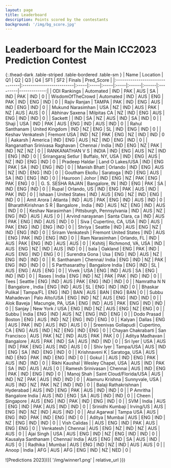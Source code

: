 ```yaml
---
layout: page
title: Leaderboard
description: Points scored by the contestants
background: '/img/bg_score.jpg'
---
```


# Leaderboard for the Main ICC2023 Prediction Contest

{:.thead-dark .table-striped .table-bordered .table-sm }
| Name                           | Location                 | Q1   | Q2   | Q3   | Q4   | SF1   | SF2   | Finals   |   Pred_Score |
|:-------------------------------|:-------------------------|:-----|:-----|:-----|:-----|:------|:------|:---------|-------------:|
| ODI Rankings                   | Automated                | IND  | PAK  | AUS  | SA   | IND   | PAK   | IND      |            0 |
| WisdomOfTheCrowd               | Automated                | IND  | AUS  | ENG  | PAK  | IND   | ENG   | IND      |            0 |
| Rajiv Ranjan                   | TAMPA                    | PAK  | IND  | ENG  | AUS  | IND   | ENG   | IND      |            0 |
| Mukund Narasimhan              | USA                      | NZ   | IND  | AUS  | PAK  | NZ    | AUS   | AUS      |            0 |
| Abhinav Saxena                 | Milpitas CA              | NZ   | IND  | ENG  | AUS  | ENG   | IND   | IND      |            0 |
| Sackett                        |                          | IND  | SA   | NZ   | AUS  | IND   | SA    | IND      |            0 |
| Shaji                          | USA                      | IND  | PAK  | AUS  | ENG  | IND   | AUS   | IND      |            0 |
| Rahul Santhanam                | United Kingdom           | IND  | NZ   | ENG  | SL   | IND   | ENG   | IND      |            0 |
| Keshav Venkatesh               | Fremont USA              | IND  | NZ   | PAK  | ENG  | NZ    | IND   | IND      |            0 |
| Aakarsh                        | America                  | IND  | ENG  | AUS  | NZ   | IND   | ENG   | IND      |            0 |
| Ranganathan Srinivasa Raghavan | Chennai / India          | IND  | ENG  | NZ   | PAK  | IND   | NZ    | NZ       |            0 |
| RANKANATHAN V S                | INDIA                    | IND  | ENG  | AUS  | NZ   | IND   | ENG   | IND      |            0 |
| Srirangaraj Setlur             | Buffalo, NY, USA         | IND  | ENG  | AUS  | NZ   | IND   | ENG   | IND      |            0 |
| Pradeep Haldar                 | Land O Lakes/USA         | IND  | ENG  | PAK  | SA   | IND   | ENG   | IND      |            0 |
| Manish Bhatt                   | Orlando                  | IND  | ENG  | AUS  | NZ   | IND   | ENG   | IND      |            0 |
| Goutham Ekollu                 | Saratoga                 | IND  | ENG  | AUS  | SA   | IND   | ENG   | IND      |            0 |
| Hauroon                        | Johor                    | IND  | ENG  | NZ   | PAK  | ENG   | PAK   | ENG      |            0 |
| G. S. SESHA RAJAN              | Bangalore, IN            | IND  | ENG  | PAK  | SA   | IND   | ENG   | IND      |            0 |
| Rupal                          | Orlando, US              | IND  | ENG  | PAK  | AUS  | IND   | PAK   | IND      |            0 |
| Ishaan                         | United States            | IND  | AUS  | ENG  | NZ   | IND   | ENG   | IND      |            0 |
| Amit Arora                     | Atlanta                  | IND  | AUS  | PAK  | ENG  | IND   | AUS   | IND      |            0 |
| BharathKirishnan S R           | Bangalore , India        | IND  | AUS  | NZ   | ENG  | IND   | AUS   | IND      |            0 |
| Keshav Narasimhan              | Pittsburgh, Pennsylvania | IND  | AUS  | NZ   | ENG  | IND   | AUS   | AUS      |            0 |
| Arvind narayanan               | Santa Clara, ca          | IND  | AUS  | PAK  | ENG  | IND   | AUS   | IND      |            0 |
| Siva                           | Cupertino, CA, USA       | IND  | AUS  | PAK  | ENG  | IND   | ENG   | IND      |            0 |
| Shriya                         | Seattle                  | IND  | AUS  | ENG  | NZ   | IND   | ENG   | IND      |            0 |
| Sriram Venkatesh               | Fremont United States    | IND  | AUS  | ENG  | PAK  | IND   | ENG   | IND      |            0 |
| Ram Narasimhan                 | Orlando, FL              | IND  | AUS  | PAK  | ENG  | IND   | AUS   | AUS      |            0 |
| Kshitij                        | Richmond, VA, USA        | IND  | AUS  | ENG  | NZ   | IND   | AUS   | IND      |            0 |
| bala                           | Oakland                  | ENG  | PAK  | IND  | AUS  | ENG   | IND   | ENG      |            0 |
| Surendra Gona                  | Usa                      | ENG  | IND  | AUS  | NZ   | ENG   | IND   | IND      |            0 |
| R. Santhanam                   | Chennai/ India           | ENG  | IND  | NZ   | PAK  | ENG   | IND   | IND      |            0 |
| S Parthasarathy                | Bangalore India          | ENG  | IND  | SL   | AUS  | ENG   | AUS   | ENG      |            0 |
| Vivek                          | USA                      | ENG  | IND  | AUS  | SA   | ENG   | IND   | IND      |            0 |
| Rases                          | India                    | ENG  | IND  | NZ   | PAK  | PAK   | IND   | IND      |            0 |
| Tees                           | Seattle                  | ENG  | IND  | AUS  | PAK  | ENG   | IND   | IND      |            0 |
| Namratha N N                   | Bangalore , India        | ENG  | IND  | AUS  | SL   | ENG   | IND   | IND      |            0 |
| Bhaskar Pulikal                | Tampa/FL                 | ENG  | IND  | BAN  | AUS  | BAN   | ENG   | BAN      |            0 |
| Subbu Mahadevan                | Palo Alto/USA            | ENG  | IND  | NZ   | AUS  | ENG   | IND   | IND      |            0 |
| Alok Baveja                    | Macungie, PA, USA        | ENG  | IND  | AUS  | PAK  | ENG   | IND   | IND      |            0 |
| Sanjay                         | New York / USA           | ENG  | IND  | NZ   | AUS  | ENG   | NZ    | ENG      |            0 |
| Subbu                          | India                    | ENG  | IND  | AUS  | NZ   | ENG   | IND   | ENG      |            0 |
| Dodo Prasad                    | Boston                   | ENG  | AUS  | IND  | NZ   | ENG   | IND   | ENG      |            0 |
| Kalyan                         | Dallas                   | ENG  | AUS  | PAK  | IND  | AUS   | IND   | AUS      |            0 |
| Sreenivas Gollapudi            | Cupertino, CA            | ENG  | AUS  | IND  | NZ   | ENG   | IND   | ENG      |            0 |
| Chayan Chakrabarti             | San Francisco            | AUS  | PAK  | NZ   | IND  | AUS   | PAK   | PAK      |            0 |
| Aditya Madhavan                | Bangalore                | AUS  | PAK  | IND  | SA   | AUS   | IND   | IND      |            0 |
| Sri Iyer                       | USA                      | AUS  | IND  | PAK  | ENG  | AUS   | IND   | AUS      |            0 |
| Shiv Iyer                      | Tampa/USA                | AUS  | IND  | ENG  | SA   | IND   | ENG   | IND      |            0 |
| Krishnaveni K                  | Saratoga, USA            | AUS  | IND  | ENG  | PAK  | IND   | ENG   | IND      |            0 |
| Gokul                          |                          | AUS  | IND  | ENG  | PAK  | AUS   | IND   | IND      |            0 |
| Rikhi Kaushal                  | Wesley Chapel, USA       | AUS  | IND  | PAK  | SA   | IND   | AUS   | AUS      |            0 |
| Ramesh Srinivasan              | Chennai                  | AUS  | IND  | ENG  | PAK  | IND   | ENG   | IND      |            0 |
| Manoj  Shah                    | Saint Cloud/Florida/USA  | AUS  | IND  | NZ   | PAK  | AUS   | IND   | IND      |            0 |
| Alamuru Krishna                | Sunnyvale, USA           | AUS  | IND  | NZ   | PAK  | NZ    | IND   | IND      |            0 |
| Balaji Rathakrishnan           | Hyderabad                | AUS  | IND  | ENG  | PAK  | AUS   | IND   | IND      |            0 |
| P Amritha                      | Bangalore India          | AUS  | IND  | ENG  | SA   | AUS   | IND   | IND      |            0 |
| Cheen                          | Singapore                | AUS  | ENG  | IND  | PAK  | IND   | ENG   | IND      |            0 |
| SVM                            | India                    | AUS  | ENG  | IND  | PAK  | AUS   | IND   | IND      |            0 |
| Srinidhi Kumbaji               | Irving/US                | AUS  | ENG  | IND  | NZ   | IND   | AUS   | IND      |            0 |
| Atul Agarwal                   | Tampa USA                | AUS  | ENG  | IND  | PAK  | IND   | ENG   | IND      |            0 |
| Aditya                         | Mumbai                   | AUS  | ENG  | IND  | NZ   | ENG   | IND   | IND      |            0 |
| Vish Calidas                   |                          | AUS  | ENG  | IND  | PAK  | AUS   | ENG   | ENG      |            0 |
| Venkatesh                      | Chennai                  | AUS  | ENG  | NZ   | IND  | NZ    | AUS   | AUS      |            0 |
| Ajai Singh                     | USA                      | AUS  | ENG  | IND  | NZ   | ENG   | IND   | IND      |            0 |
| Kausalya Santhanam             | Chennai/ India           | AUS  | ENG  | IND  | SA   | AUS   | IND   | AUS      |            0 |
| Radhika                        | Mumbai                   | AUS  | ENG  | IND  | NZ   | IND   | AUS   | AUS      |            0 |
| Anoop                          | India                    | AFG  | AUS  | AFG  | ENG  | IND   | NZ    | NED      |            0 |

![Predictions 2023]({{ '/img/winner1.png' | relative_url }})
